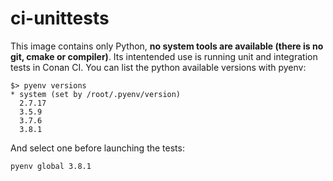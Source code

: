 # ci-unittests

This image contains only Python, **no system tools are available (there is no git, cmake or
compiler)**. Its intentended use is running unit and integration tests in Conan CI. You can list the
python available versions with pyenv:

```
$> pyenv versions
* system (set by /root/.pyenv/version)
  2.7.17
  3.5.9
  3.7.6
  3.8.1
```

And select one before launching the tests:

```
pyenv global 3.8.1
```
